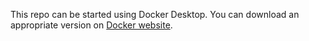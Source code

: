 This repo can be started using Docker Desktop. You can download an appropriate version on [Docker website](https://www.docker.com/get-started).


